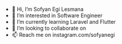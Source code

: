 - 👋 Hi, I’m Sofyan Egi Lesmana
- 👀 I’m interested in Software Engineer
- 🌱 I’m currently learning Laravel and Flutter
- 💞️ I’m looking to collaborate on 
- 📫 Reach me on instagram.com/sofyanegi

<!---
sofyanegil/sofyanegil is a ✨ special ✨ repository because its `README.md` (this file) appears on your GitHub profile.
You can click the Preview link to take a look at your changes.
--->
